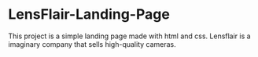 # LensFlair-Landing-Page

This project is a simple landing page made with html and css. 
Lensflair is a imaginary company that sells high-quality cameras.

